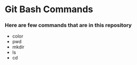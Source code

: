 # Git Bash Commands
### Here are few commands that are in this repository
- color
- pwd
- mkdir
- ls
- cd
